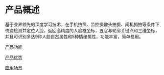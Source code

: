 #  产品概述

基于业界领先的深度学习技术，在手机拍照、监控摄像头拍摄、闸机抓拍等条件下快速检测并定位人脸，返回高精度的人脸框坐标，五官与轮廓关键点和三维坐标，并且可识别多达9种人脸自然属性和5种情绪属性，功能丰富，简单易用。

[产品功能](Features.md)

[产品优势](Benefits.md)

[应用场景](Application-Scenarios.md)